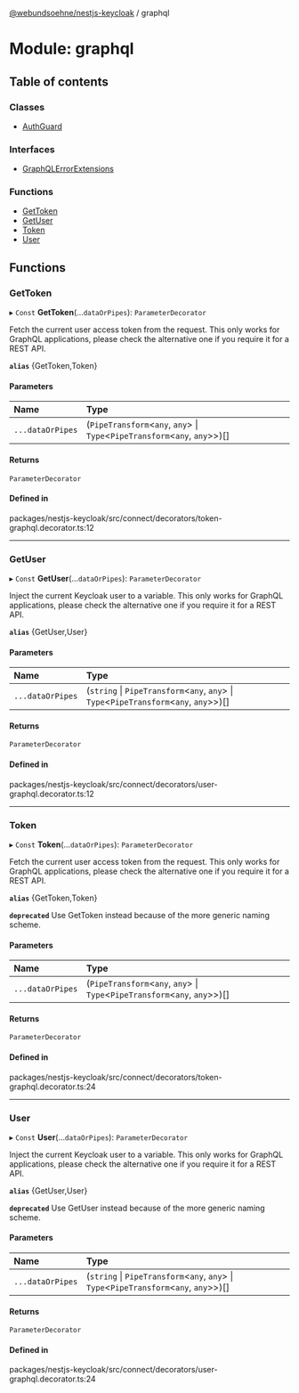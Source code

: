 [@webundsoehne/nestjs-keycloak](../README.md) / graphql

# Module: graphql

## Table of contents

### Classes

- [AuthGuard](../classes/graphql.AuthGuard.md)

### Interfaces

- [GraphQLErrorExtensions](../interfaces/graphql.GraphQLErrorExtensions.md)

### Functions

- [GetToken](graphql.md#gettoken)
- [GetUser](graphql.md#getuser)
- [Token](graphql.md#token)
- [User](graphql.md#user)

## Functions

### GetToken

▸ `Const` **GetToken**(...`dataOrPipes`): `ParameterDecorator`

Fetch the current user access token from the request. This only works for GraphQL applications, please check the alternative one if you require it for a REST API.

**`alias`** {GetToken,Token}

#### Parameters

| Name             | Type                                                                          |
| :--------------- | :---------------------------------------------------------------------------- |
| `...dataOrPipes` | (`PipeTransform`<`any`, `any`\> \| `Type`<`PipeTransform`<`any`, `any`\>\>)[] |

#### Returns

`ParameterDecorator`

#### Defined in

packages/nestjs-keycloak/src/connect/decorators/token-graphql.decorator.ts:12

---

### GetUser

▸ `Const` **GetUser**(...`dataOrPipes`): `ParameterDecorator`

Inject the current Keycloak user to a variable. This only works for GraphQL applications, please check the alternative one if you require it for a REST API.

**`alias`** {GetUser,User}

#### Parameters

| Name             | Type                                                                                      |
| :--------------- | :---------------------------------------------------------------------------------------- |
| `...dataOrPipes` | (`string` \| `PipeTransform`<`any`, `any`\> \| `Type`<`PipeTransform`<`any`, `any`\>\>)[] |

#### Returns

`ParameterDecorator`

#### Defined in

packages/nestjs-keycloak/src/connect/decorators/user-graphql.decorator.ts:12

---

### Token

▸ `Const` **Token**(...`dataOrPipes`): `ParameterDecorator`

Fetch the current user access token from the request. This only works for GraphQL applications, please check the alternative one if you require it for a REST API.

**`alias`** {GetToken,Token}

**`deprecated`** Use GetToken instead because of the more generic naming scheme.

#### Parameters

| Name             | Type                                                                          |
| :--------------- | :---------------------------------------------------------------------------- |
| `...dataOrPipes` | (`PipeTransform`<`any`, `any`\> \| `Type`<`PipeTransform`<`any`, `any`\>\>)[] |

#### Returns

`ParameterDecorator`

#### Defined in

packages/nestjs-keycloak/src/connect/decorators/token-graphql.decorator.ts:24

---

### User

▸ `Const` **User**(...`dataOrPipes`): `ParameterDecorator`

Inject the current Keycloak user to a variable. This only works for GraphQL applications, please check the alternative one if you require it for a REST API.

**`alias`** {GetUser,User}

**`deprecated`** Use GetUser instead because of the more generic naming scheme.

#### Parameters

| Name             | Type                                                                                      |
| :--------------- | :---------------------------------------------------------------------------------------- |
| `...dataOrPipes` | (`string` \| `PipeTransform`<`any`, `any`\> \| `Type`<`PipeTransform`<`any`, `any`\>\>)[] |

#### Returns

`ParameterDecorator`

#### Defined in

packages/nestjs-keycloak/src/connect/decorators/user-graphql.decorator.ts:24
